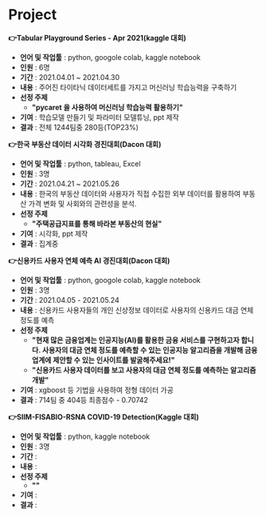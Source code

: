 # Project
**👉Tabular Playground Series - Apr 2021(kaggle 대회)**
  * **언어 및 작업툴** : python, googole colab, kaggle notebook
  * **인원** : 6명
  * **기간** : 2021.04.01 ~ 2021.04.30
  * **내용** : 주어진 타이타닉 데이터세트를 가지고 머신러닝 학습능력을 구축하기
  * **선정 주제**
    * **"pycaret 을 사용하여 머신러닝 학습능력 활용하기"**
  * **기여** : 학습모델 만들기 및 파라미터 모델튜닝,  ppt 제작  
  * **결과** : 전체 1244팀중 280등(TOP23%)

**👉한국 부동산 데이터 시각화 경진대회(Dacon 대회)**
  * **언어 및 작업툴** : python, tableau, Excel
  * **인원** : 3명
  * **기간** : 2021.04.21 ~ 2021.05.26
  * **내용** : 한국의 부동산 데이터와 사용자가 직접 수집한 외부 데이터를 활용하여 부동산 가격 변화 및 사회와의 관련성을 분석.
  * **선정 주제**
    * **"주택공급지표를 통해 바라본 부동산의 현실"**
  * **기여** : 시각화,  ppt 제작  
  * **결과** : 집계중
 
**👉신용카드 사용자 연체 예측 AI 경진대회(Dacon 대회)**
  * **언어 및 작업툴** : python, googole colab, kaggle notebook
  * **인원** : 3명
  * **기간** : 2021.04.05 - 2021.05.24
  * **내용** : 신용카드 사용자들의 개인 신상정보 데이터로 사용자의 신용카드 대금 연체 정도를 예측
  * **선정 주제**
    * **"현재 많은 금융업계는 인공지능(AI)를 활용한 금융 서비스를 구현하고자 합니다. 사용자의 대금 연체 정도를 예측할 수 있는 인공지능 알고리즘을 개발해 금융업계에 제안할 수 있는 인사이트를 발굴해주세요!"**
    * **"신용카드 사용자 데이터를 보고 사용자의 대금 연체 정도를 예측하는 알고리즘 개발"**
  * **기여** : xgboost 등 기법을 사용하여 정형 데이터 가공
  * **결과** : 714팀 중 404등 최종점수 - 0.70742
 
**👉SIIM-FISABIO-RSNA COVID-19 Detection(Kaggle 대회)**
  * **언어 및 작업툴** : python, kaggle notebook
  * **인원** : 3명
  * **기간** : 
  * **내용** : 
  * **선정 주제**
    * **""**
  * **기여** :   
  * **결과** :  

